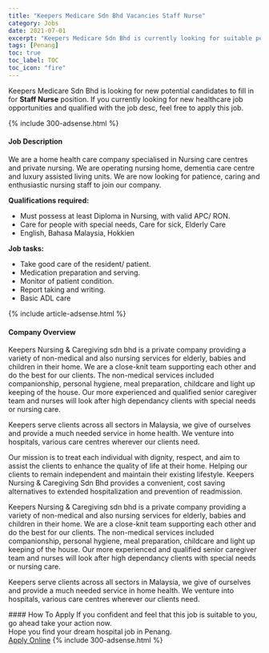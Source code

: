 ```yaml
---
title: "Keepers Medicare Sdn Bhd Vacancies Staff Nurse" 
category: Jobs 
date: 2021-07-01 
excerpt: "Keepers Medicare Sdn Bhd is currently looking for suitable person to fill in the Staff Nurse which positioned at Penang" 
tags: [Penang] 
toc: true 
toc_label: TOC 
toc_icon: "fire" 
--- 
```


<p>Keepers Medicare Sdn Bhd is looking for new potential candidates to fill in for <b>Staff Nurse</b> position. If you currently looking for new healthcare job opportunities and qualified with the job desc, feel free to apply this job.
</p>{% include 300-adsense.html %} 
<div><div><h4>Job Description</h4></div><div><div><span><div><p>We are a home health care company specialised in Nursing care centres and private nursing. We are operating nursing home, dementia care centre and luxury assisted living units. We are now looking for patience, caring and enthusiastic nursing staff to join our company.</p><p><strong>Qualifications required:</strong></p><ul><li>Must possess at least Diploma in Nursing, with valid APC/ RON.</li><li>Care for people with special needs, Care for sick, Elderly Care</li><li>English, Bahasa Malaysia, Hokkien</li></ul><p><strong>Job tasks:</strong></p><ul><li>Take good care of the resident/ patient.</li><li>Medication preparation and serving.&#160;</li><li>Monitor of patient condition.&#160;</li><li>Report taking and writing.&#160;</li><li>Basic ADL care</li></ul></div></span></div></div></div> 
{% include article-adsense.html %} 
<div><div><h4>Company Overview</h4></div><div><div><span><div><p>Keepers Nursing &amp; Caregiving sdn bhd is a private company providing a variety of non-medical and also nursing services for elderly, babies and children in their home. We are a close-knit team supporting each other and do the best for our clients. The non-medical services included companionship, personal hygiene, meal preparation, childcare and light up keeping of the house. Our more experienced and qualified senior caregiver team and nurses will look after high dependancy clients with special needs or nursing care.</p><p>Keepers serve clients across all sectors in Malaysia, we give of ourselves and provide a much needed service in home health. We venture into hospitals, various care centres wherever our clients need.</p><p>Our mission is to treat each individual with dignity, respect, and aim to assist the clients to enhance the quality of life at their home. Helping our clients to remain independent and maintain their existing lifestyle. Keepers Nursing &amp; Caregiving Sdn Bhd provides a convenient, cost saving alternatives to extended hospitalization and prevention of readmission.&#160;</p><p>Keepers Nursing &amp; Caregiving sdn bhd is a private company providing a variety of non-medical and also nursing services for elderly, babies and children in their home. We are a close-knit team supporting each other and do the best for our clients. The non-medical services included companionship, personal hygiene, meal preparation, childcare and light up keeping of the house. Our more experienced and qualified senior caregiver team and nurses will look after high dependancy clients with special needs or nursing care.</p><p>Keepers serve clients across all sectors in Malaysia, we give of ourselves and provide a much needed service in home health. We venture into hospitals, various care centres wherever our clients need.</p></div></span></div></div></div> 
#### How To Apply 
If you confident and feel that this job is suitable to you, go ahead take your action now. <br/> 
Hope you find your dream hospital job in Penang. <br/> 
<a href="https://www.jobstreet.com.my/en/job/staff-nurse-4580344?jobId=jobstreet-my-job-4580344" class="btn btn--warning" target="_blank" rel="nofollow noopenner">Apply Online</a> 
{% include 300-adsense.html %} 